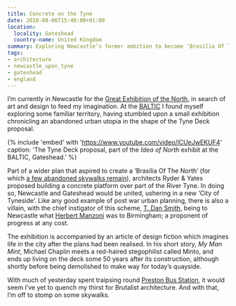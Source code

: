 ```yaml
---
title: Concrete on the Tyne
date: 2018-08-06T15:40:00+01:00
location:
  locality: Gateshead
  country-name: United Kingdom
summary: Exploring Newcastle’s former ambition to become ‘Brasília Of The North’.
tags:
- architecture
- newcastle_upon_tyne
- gateshead
- england
---
```

I’m currently in Newcastle for the [Great Exhibition of the North][1], in search of art and design to feed my imagination. At the [BALTIC][2] I found myself exploring some familiar territory, having stumbled upon a small exhibition chronicling an abandoned urban utopia in the shape of the Tyne Deck proposal.

{% include 'embed' with 'https://www.youtube.com/video/lCUeJwEKUF4'
  caption: 'The Tyne Deck proposal, part of the <cite>Idea of North</cite> exhibit at the BALTIC, Gateshead.'
%}

Part of a wider plan that aspired to create a ‘Brasília Of The North’ (for which [a few abandoned skywalks remain][4]), architects Ryder & Yates proposed building a concrete platform over part of the River Tyne. In doing so, Newcastle and Gateshead would be united, ushering in a new ‘City of Tyneside’. Like any good example of post war urban planning, there is also a villain, with the chief instigator of this scheme, [T. Dan Smith][5], being to Newcastle what [Herbert Manzoni][6] was to Birmingham; a proponent of progress at any cost.

The exhibition is accompanied by an article of design fiction which imagines life in the city after the plans had been realised. In his short story, <cite>My Man Mint</cite>, Michael Chaplin meets a red-haired stegophilist called Minto, and ends up living on the deck some 50 years after its construction, although shortly before being demolished to make way for today’s quayside.

With much of yesterday spent traipsing round [Preston Bus Station][7], it would seem I’ve yet to quench my thirst for Brutalist architecture. And with that, I’m off to stomp on some skywalks.

[1]: https://getnorth2018.com
[2]: http://baltic.art
[3]: https://www.youtube.com/watch?v=lCUeJwEKUF4
[4]: https://metalanddust.org/2016/07/03/newcastles-skywalks/
[5]: https://en.wikipedia.org/wiki/T._Dan_Smith
[6]: https://en.wikipedia.org/wiki/Herbert_Manzoni
[7]: https://www.theguardian.com/artanddesign/2018/jun/09/preston-bus-station-renovation-ove-arup-glorious-reprieve-john-puttick
